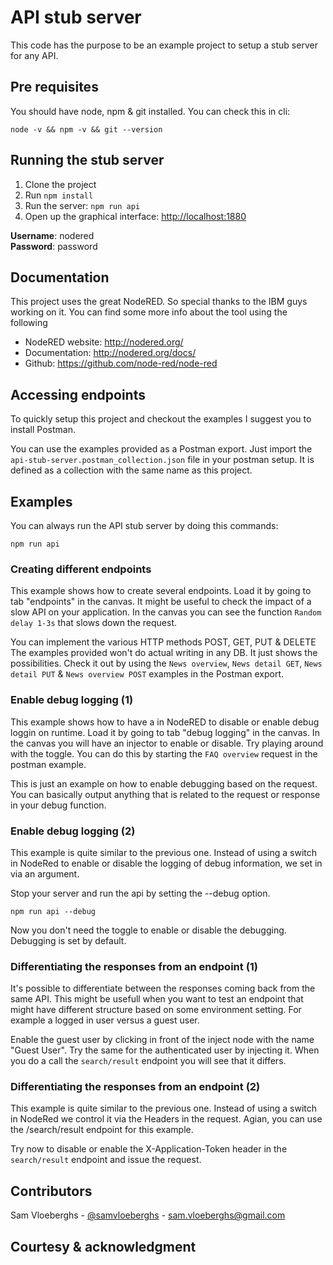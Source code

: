 # API stub server

This code has the purpose to be an example project to setup a stub server for any API.

## Pre requisites

You should have node, npm & git installed. You can check this in cli:

```
node -v && npm -v && git --version
```

## Running the stub server

1. Clone the project
2. Run `npm install`
3. Run the server: `npm run api`
4. Open up the graphical interface: [http://localhost:1880](http://localhost:1880)

**Username**: nodered  
**Password**: password

## Documentation

This project uses the great NodeRED. So special thanks to the IBM guys working on it. You can find some more info
about the tool using the following

- NodeRED website: http://nodered.org/
- Documentation: http://nodered.org/docs/
- Github: https://github.com/node-red/node-red

## Accessing endpoints

To quickly setup this project and checkout the examples I suggest you to install Postman.

You can use the examples provided as a Postman export. Just import the `api-stub-server.postman_collection.json` file
in your postman setup. It is defined as a collection with the same name as this project. 

## Examples

You can always run the API stub server by doing this commands:

```
npm run api
```

### Creating different endpoints

This example shows how to create several endpoints. Load it by going to tab "endpoints" in the canvas. It might be 
useful to check the impact of a slow API on your application. In the canvas you can see the function `Random delay 1-3s` 
that slows down the request.

You can implement the various HTTP methods POST, GET, PUT & DELETE The examples provided won't do actual writing in 
any DB. It just shows the possibilities. Check it out by using the `News overview`, `News detail GET`, 
`News detail PUT` & `News overview POST` examples in the Postman export.

### Enable debug logging (1)

This example shows how to have a in NodeRED to disable or enable debug loggin on runtime. Load it by going to tab 
"debug logging" in the canvas. In the canvas you will have an injector to enable or disable. Try playing around with 
the toggle. You can do this by starting the `FAQ overview` request in the postman example.

This is just an example on how to enable debugging based on the request. You can basically output anything that is 
related to the request or response in your debug function.

### Enable debug logging (2)

This example is quite similar to the previous one. Instead of using a switch in NodeRed to enable or disable the logging
of debug information, we set in via an argument. 

Stop your server and run the api by setting the --debug option.

```
npm run api --debug
```

Now you don't need the toggle to enable or disable the debugging. Debugging is set by default.


### Differentiating the responses from an endpoint (1)

It's possible to differentiate between the responses coming back from the same API. This might be usefull when you want 
to test an endpoint that might have different structure based on some environment setting. For example a logged in user
versus a guest user.

Enable the guest user by clicking in front of the inject node with the name "Guest User". Try the same for the 
authenticated user by injecting it. When you do a call the `search/result` endpoint you will see that it differs.

### Differentiating the responses from an endpoint (2)

This example is quite similar to the previous one. Instead of using a switch in NodeRed we control it via the Headers in
the request. Agian, you can use the /search/result endpoint for this example.

Try now to disable or enable the X-Application-Token header in the `search/result` endpoint and issue the request.

## Contributors

Sam Vloeberghs - [@samvloeberghs](https://twitter.com/samvloeberghs) - [sam.vloeberghs@gmail.com](mailto:sam.vloeberghs@gmail.com)

## Courtesy & acknowledgment